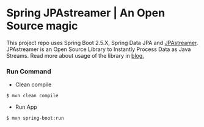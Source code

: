# Spring JPAstreamer | An Open Source magic

This project repo uses Spring Boot 2.5.X, Spring Data JPA and [JPAstreamer](https://github.com/speedment/jpa-streamer).
JPAstreamer is an Open Source Library to Instantly Process Data as Java Streams.
Read more about usage of the library in [blog.](https://jpastreamer.org/)

### Run Command
* Clean compile

`$ mvn clean compile `

* Run App

`$ mvn spring-boot:run`
